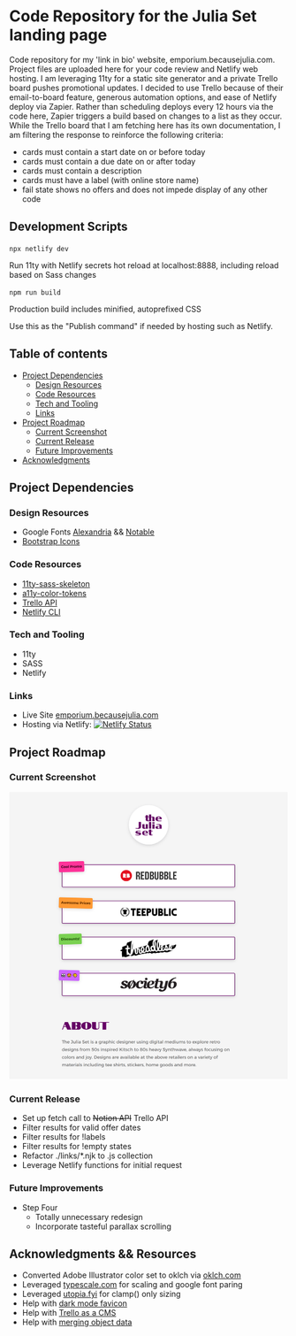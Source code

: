 # Code Repository for the Julia Set landing page

Code repository for my 'link in bio' website, emporium.becausejulia.com. Project files are uploaded here for your code review and Netlify web hosting. I am leveraging 11ty for a static site generator and a private Trello board pushes promotional updates. I decided to use Trello because of their email-to-board feature, generous automation options, and ease of Netlify deploy via Zapier. Rather than scheduling deploys every 12 hours via the code here, Zapier triggers a build based on changes to a list as they occur. While the Trello board that I am fetching here has its own documentation, I am filtering the response to reinforce the following criteria:

- cards must contain a start date on or before today
- cards must contain a due date on or after today
- cards must contain a description
- cards must have a label (with online store name)
- fail state shows no offers and does not impede display of any other code

## Development Scripts

`npx netlify dev`

Run 11ty with Netlify secrets hot reload at localhost:8888, including reload based on Sass changes

`npm run build`

Production build includes minified, autoprefixed CSS

Use this as the "Publish command" if needed by hosting such as Netlify.

## Table of contents

- [Project Dependencies](#project-dependencies)
  - [Design Resources](#design-resources)
  - [Code Resources](#code-resorces)
  - [Tech and Tooling](#tech-and-tooling)
  - [Links](#links)
- [Project Roadmap](#project-roadmap)
  - [Current Screenshot](#screenshot)
  - [Current Release](#current-release)
  - [Future Improvements](#future-improvements)
- [Acknowledgments](#)

## Project Dependencies

### Design Resources

- Google Fonts [Alexandria](https://fonts.google.com/specimen/Alexandria) && [Notable](https://fonts.google.com/specimen/Notable)
- [Bootstrap Icons](https://icons.getbootstrap.com/)

### Code Resources

- [11ty-sass-skeleton](https://github.com/5t3ph/11ty-sass-skeleton)
- [a11y-color-tokens](https://github.com/5t3ph/a11y-color-tokens)
- [Trello API](https://developer.atlassian.com/cloud/trello/guides/rest-api/api-introduction/)
- [Netlify CLI](https://cli.netlify.com/)

### Tech and Tooling

- 11ty
- SASS
- Netlify

### Links

- Live Site [emporium.becausejulia.com](https://zingy-basbousa-9f76c2.netlify.app/)
- Hosting via Netlify: [![Netlify Status](https://api.netlify.com/api/v1/badges/4429c8ed-bfa4-48b6-9504-5198908d0d04/deploy-status)](https://app.netlify.com/sites/zingy-basbousa-9f76c2/deploys)

## Project Roadmap

### Current Screenshot

![screenshot](./screenshot.png?raw=true)

### Current Release

- Set up fetch call to ~~Notion API~~ Trello API
- Filter results for valid offer dates
- Filter results for !labels
- Filter results for !empty states
- Refactor ./links/\*.njk to .js collection
- Leverage Netlify functions for initial request

### Future Improvements

- Step Four
  - Totally unnecessary redesign
  - Incorporate tasteful parallax scrolling

## Acknowledgments && Resources

- Converted Adobe Illustrator color set to oklch via [oklch.com](https://oklch.com/)
- Leveraged [typescale.com](https://typescale.com/) for scaling and google font paring
- Leveraged [utopia.fyi](https://utopia.fyi/) for clamp() only sizing
- Help with [dark mode favicon](https://web.dev/articles/building/an-adaptive-favicon/)
- Help with [Trello as a CMS](https://css-tricks.com/using-trello-as-a-super-simple-cms/)
- Help with [merging object data](https://stackoverflow.com/questions/30025965/merge-duplicate-objects-in-array-of-objects)
